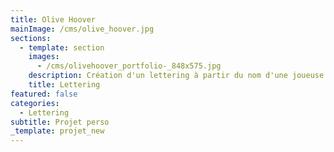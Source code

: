 ```yaml
---
title: Olive Hoover
mainImage: /cms/olive_hoover.jpg
sections:
  - template: section
    images:
      - /cms/olivehoover_portfolio-_848x575.jpg
    description: Création d'un lettering à partir du nom d'une joueuse de roller derby.
    title: Lettering
featured: false
categories:
  - Lettering
subtitle: Projet perso
_template: projet_new
---
```




